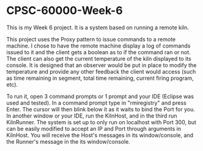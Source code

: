 # CPSC-60000-Week-6

This is my Week 6 project.  It is a system based on running a remote kiln.

This project uses the Proxy pattern to issue commands to a remote machine.  I chose to have the remote machine display a log of commands issued to it and the client gets a boolean as to if the command ran or not.  The client can also get the current temperature of the kiln displayed to its console.  It is designed that an observer would be put in place to modify the temperature and provide any other feedback the client would access (such as time remaining in segment, total time remaining, current firing program, etc). 

To run it, open 3 command prompts or 1 prompt and your IDE (Eclipse was used and tested).  In a command prompt type in "rmiregistry" and press Enter.  The cursor will then blink below it as it waits to bind the Port for you.  In another window or your IDE, run the KilnHost, and in the third run KilnRunner.  The system is set up to only run on localhost with Port 300, but can be easily modified to accept an IP and Port through arguments in KilnHost.  You will receive the Host's messages in its window/console, and the Runner's message in the its window/console.